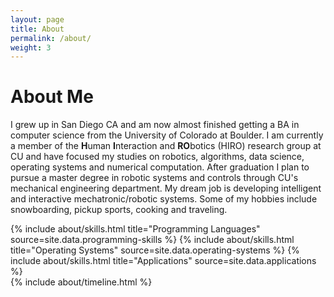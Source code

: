 ```yaml
---
layout: page
title: About
permalink: /about/
weight: 3
---
```


# **About Me**

I grew up in San Diego CA and am now almost finished getting a BA in computer science from the University of Colorado at Boulder. I am currently a member of the **H**uman **I**nteraction and **RO**botics (HIRO) research group at CU and have focused my studies on robotics, algorithms, data science, operating systems and numerical computation. After graduation I plan to pursue a master degree in robotic systems and controls through CU's mechanical engineering department. My dream job is developing intelligent and interactive mechatronic/robotic systems. Some of my hobbies include snowboarding, pickup sports, cooking and traveling.

<div class="row">
{% include about/skills.html title="Programming Languages" source=site.data.programming-skills %}
{% include about/skills.html title="Operating Systems" source=site.data.operating-systems %}
{% include about/skills.html title="Applications" source=site.data.applications %}
</div>

<div class="row">
{% include about/timeline.html %}
</div>